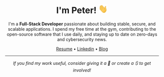 <h1 align="center">I'm Peter! <img src="https://raw.githubusercontent.com/peterrauscher/peterrauscher/master/wave.gif" width="30px" height="30px" /></h1>
<p align="center">I'm a <strong>Full-Stack Developer</strong> passionate about building stable, secure, and scalable applications. I spend my free time at the gym, contributing to the open-source software that I use daily, and staying up to date on zero-days and cybersecurity news.</p>
<p align="center">
  <a href="https://peterrauscher.github.io/peterrauscher/resume.pdf">Resume</a> •
  <a href="https://www.linkedin.com/in/peter-rauscher">Linkedin</a> •
  <a href="https://peterrauscher.com">Blog</a>
</p>
<hr/>
<p align="center"><em>If you find my work useful, consider giving it a 🌟 or create a 🔃 to get involved!</em></p>

